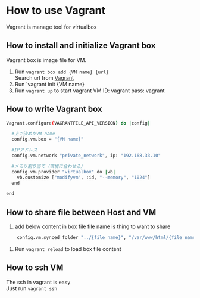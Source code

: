 # How to use Vagrant

Vagrant is manage tool for virtualbox

## How to install and initialize Vagrant box

Vagrant box is image file for VM.

1. Run `vagrant box add {VM name} {url}`  
   Search url from [Vagrant][1]
1. Run `vagrant init {VM name}
1. Run `vagrant up` to start vagrant VM
   ID:   vagrant
   pass: vagrant

## How to write Vagrant box

```bash
Vagrant.configure(VAGRANTFILE_API_VERSION) do |config|

  #上で決めたVM name
  config.vm.box = "{VN name}"

  #IPアドレス
  config.vm.network "private_network", ip: "192.168.33.10"

  #メモリ割り当て（環境に合わせる）
  config.vm.provider "virtualbox" do |vb|
    vb.customize ["modifyvm", :id, "--memory", "1024"]
  end

end
```

## How to share file between Host and VM

1. add below content in box file
   file name is thing to want to share

```bash
    config.vm.synced_folder "../{file name}", "/var/www/html/{file name}"
```

1. Run `vagrant reload` to load box file content

## How to ssh VM

The ssh in vagrant is easy  
Just run `vagrant ssh`

[1]:http://www.vagrantbox.es/